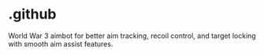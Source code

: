 # .github
World War 3 aimbot for better aim tracking, recoil control, and target locking with smooth aim assist features.
